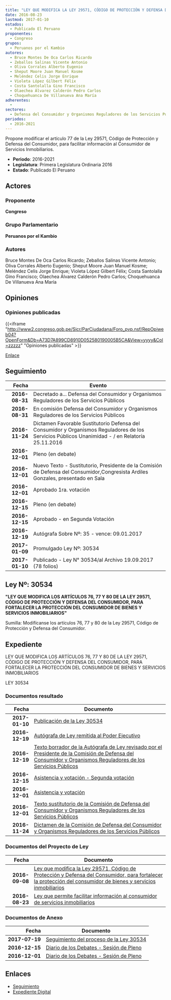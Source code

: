 ```yaml
---
title: "LEY QUE MODIFICA LA LEY 29571, CÓDIGO DE PROTECCIÓN Y DEFENSA DEL CONSUMIDOR"
date: 2016-08-23
lastmod: 2017-01-10
estados: 
  - Publicado El Peruano
proponentes: 
  - Congreso
grupos: 
  - Peruanos por el Kambio
autores: 
  - Bruce Montes De Oca Carlos Ricardo
  - Zeballos Salinas Vicente Antonio
  - Oliva Corrales Alberto Eugenio
  - Sheput Moore Juan Manuel Kosme
  - Meléndez Celis Jorge Enrique
  - Violeta López Gilbert Félix
  - Costa Santolalla Gino Francisco
  - Olaechea Álvarez Calderón Pedro Carlos
  - Choquehuanca De Villanueva Ana María
adherentes: 
  - 
sectores: 
  - Defensa del Consumidor y Organismos Reguladores de los Servicios Públicos
periodos: 
  - 2016-2021
---
```


Propone modificar el artículo 77 de la Ley 29571, Código de Protección y Defensa del Consumidor, para facilitar información al Consumidor de Servicios Inmobiliarios.

- **Periodo**: 2016-2021
- **Legislatura**: Primera Legislatura Ordinaria 2016
- **Estado**: Publicado El Peruano

## Actores

### Proponente

**Congreso**

### Grupo Parlamentario

**Peruanos por el Kambio**

### Autores

Bruce Montes De Oca Carlos Ricardo; Zeballos Salinas Vicente Antonio; Oliva Corrales Alberto Eugenio; Sheput Moore Juan Manuel Kosme; Meléndez Celis Jorge Enrique; Violeta López Gilbert Félix; Costa Santolalla Gino Francisco; Olaechea Álvarez Calderón Pedro Carlos; Choquehuanca De Villanueva Ana María


## Opiniones

### Opiniones publicadas

{{<iframe "http://www2.congreso.gob.pe/Sicr/ParCiudadana/Foro_pvp.nsf/RepOpiweb04?OpenForm&Db=A73D7A899CD8910D052580190005B5CA&View=yyyy&Col=zzzzz" "Opiniones publicadas" >}}

[Enlace](http://www2.congreso.gob.pe/Sicr/ParCiudadana/Foro_pvp.nsf/RepOpiweb04?OpenForm&Db=A73D7A899CD8910D052580190005B5CA&View=yyyy&Col=zzzzz)

## Seguimiento

| Fecha | Evento |
|------:|--------|
| **2016-08-31** | Decretado a... Defensa del Consumidor y Organismos Reguladores de los Servicios Públicos|
| **2016-08-31** | En comisión Defensa del Consumidor y Organismos Reguladores de los Servicios Públicos|
| **2016-11-24** | Dictamen Favorable Sustitutorio Defensa del Consumidor y Organismos Reguladores de los Servicios Públicos Unanimidad - / en Relatoría 25.11.2016|
| **2016-12-01** | Pleno (en debate)|
| **2016-12-01** | Nuevo Texto - Sustitutorio, Presidente de la Comisión de Defensa del Consumidor,Congresista Ardiles Gonzales, presentado en Sala|
| **2016-12-01** | Aprobado 1ra. votación|
| **2016-12-15** | Pleno (en debate)|
| **2016-12-15** | Aprobado - en Segunda Votación|
| **2016-12-19** | Autógrafa Sobre Nº: 35 - vence: 09.01.2017|
| **2017-01-09** | Promulgado Ley Nº: 30534|
| **2017-01-10** | Publicado - Ley N° 30534/al Archivo 19.09.2017 (78 folios)|

## Ley Nº: 30534

**"LEY QUE MODIFICA LOS ARTÍCULOS 76, 77 Y 80 DE LA LEY 29571, CÓDIGO DE PROTECCIÓN Y DEFENSA DEL CONSUMIDOR, PARA FORTALECER LA PROTECCIÓN DEL CONSUMIDOR DE BIENES Y SERVICIOS INMOBILIARIOS"**

Sumilla: Modifícanse los artículos 76, 77 y 80 de la Ley 29571, Código de Protección y Defensa del Consumidor.


## Expediente

LEY QUE MODIFICA LOS ARTÍCULOS 76, 77 Y 80 DE LA LEY 29571, CÓDIGO DE PROTECCIÓN Y DEFENSA DEL CONSUMIDOR, PARA FORTALECER LA PROTECCIÓN DEL CONSUMIDOR DE BIENES Y SERVICIOS INMOBILIARIOS

LEY 30534


### Documentos resultado

| Fecha | Documento |
|------:|--------|
| **2017-01-10** | [Publicación de la Ley 30534](http://www.leyes.congreso.gob.pe/Documentos/2016_2021/ADLP/Normas_Legales/30534-LEY.pdf) |
| **2016-12-19** | [Autógrafa de Ley remitida al Poder Ejecutivo](http://www.leyes.congreso.gob.pe/Documentos/2016_2021/ADLP/Texto_Aprobado/AU0011120161219.pdf) |
| **2016-12-19** | [Texto borrador de la Autógrafa de Ley revisado por el Presidente de la Comisión de Defensa del Consumidor y Organismos Reguladores de los Servicios Públicos](http://www2.congreso.gob.pe/Sicr/TraDocEstProc/Contdoc02_2011_2.nsf/Docpub/2C28BB5655B6DF2B0525816200544A8A/$FILE/BAU0011120161219.pdf) |
| **2016-12-15** | [Asistencia y votación - Segunda votación](http://www2.congreso.gob.pe/Sicr/TraDocEstProc/Contdoc02_2011_2.nsf/0/e2b8c1f8cc730c1e0525816200548487/$FILE/ESV0011120161215.pdf) |
| **2016-12-01** | [Asistencia y votación](http://www.leyes.congreso.gob.pe/Documentos/2016_2021/Asistencia_y_Votacion/Proyectos_de_Ley/AV0011120161201..pdf) |
| **2016-12-01** | [Texto sustitutorio de la Comisión de Defensa del Consumidor y Organismos Reguladores de los Servicios Públicos](http://www.leyes.congreso.gob.pe/Documentos/2016_2021/Texto_Sustitutorio/Proyectos_de_Ley/TS0011120161201.pdf) |
| **2016-11-24** | [Dictamen de la Comisión de Defensa del Consumidor y Organismos Reguladores de los Servicios Públicos](http://www.leyes.congreso.gob.pe/Documentos/2016_2021/Dictamenes/Proyectos_de_Ley/00111DC06MAY20161124.pdf) |

### Documentos del Proyecto de Ley

| Fecha | Documento |
|------:|--------|
| **2016-09-08** | [Ley que modifica la Ley 29571, Código de Protección y Defensa del Consumidor, para fortalecer la protección del consumidor de bienes y servicios inmobiliarios](http://www.leyes.congreso.gob.pe/Documentos/2016_2021/Proyectos_de_Ley_y_de_Resoluciones_Legislativas/PL0022420160908..pdf) |
| **2016-08-23** | [Ley que permite facilitar información al consumidor de servicios inmobiliarios](http://www.leyes.congreso.gob.pe/Documentos/2016_2021/Proyectos_de_Ley_y_de_Resoluciones_Legislativas/PL00111_20160823.pdf) |

### Documentos de Anexo

| Fecha | Documento |
|------:|--------|
| **2017-07-19** | [Seguimiento del proceso de la Ley 30534](http://www.leyes.congreso.gob.pe/Documentos/2016_2021/Seguimiento_de_Proyectos_de_Ley/00111PL20170719.pdf) |
| **2016-12-15** | [Diario de los Debates - Sesión de Pleno](http://www2.congreso.gob.pe/Sicr/DiarioDebates/Publicad.nsf/SesionesPleno/05256D6E0073DFE90525808B000AAF83/$FILE/PLO-2016-23.pdf) |
| **2016-12-01** | [Diario de los Debates - Sesión de Pleno](http://www2.congreso.gob.pe/Sicr/DiarioDebates/Publicad.nsf/SesionesPleno/05256D6E0073DFE90525807D000E6F5D/$FILE/PLO-2016-21.pdf) |

## Enlaces 

- [Seguimiento](http://www2.congreso.gob.pe/Sicr/TraDocEstProc/CLProLey2016.nsf/f7fff46988ca05b1052578e100829cc7/03e2715bf007f5850525801900037ad0?OpenDocument)
- [Expediente Digital](http://www2.congreso.gob.pehttp://www2.congreso.gob.pe/Sicr/TraDocEstProc/CLProLey2016.nsf/f7fff46988ca05b1052578e100829cc7/03e2715bf007f5850525801900037ad0?OpenDocument&Click=05257FB7005EB655.eb71d0cf91d8294e05256cdf006b5706/$Body/0.1C6C)
